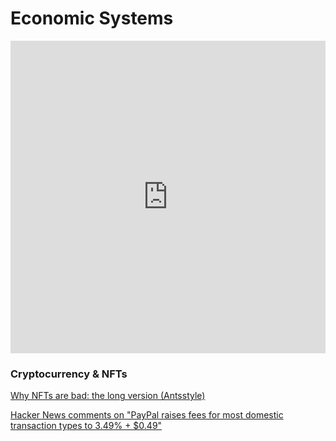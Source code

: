 # Economic Systems

<iframe width="100%" height="500" src="https://www.youtube.com/embed/hactcmhVS1w" title="YouTube video player" frameborder="0" allow="accelerometer; autoplay; clipboard-write; encrypted-media; gyroscope; picture-in-picture" allowfullscreen></iframe>

### Cryptocurrency & NFTs

[Why NFTs are bad: the long version (Antsstyle)](https://antsstyle.medium.com/why-nfts-are-bad-the-long-version-2c16dae145e2)



[Hacker News comments on "PayPal raises fees for most domestic transaction types to 3.49% + $0.49"](https://news.ycombinator.com/item?id=28755702) 

